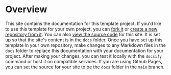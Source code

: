 # Overview

This site contains the documentation for this template project.  If you'd like to use this template for your own project, you can [fork it](https://github.com/tspauld98/basic-docsify-gh-template/fork) or [create a new repository from it](https://github.com/new?template_name=basic-docsify-gh-template).  You can also [view the source code](https://github.com/tspauld98/basic-docsify-gh-template) for this site.  It is set up so that the site's content is in the `docs` folder.  Once you have set up this template in your own repository, make changes to any Markdown files in the `docs` folder to replace this documentation with your documentation for your project.  After making your changes, you can test it locally with the `docsify` command or host it on compatible services.  If you are using Github Pages, you can set the source for your site to be the `docs` folder in the `main` branch.
